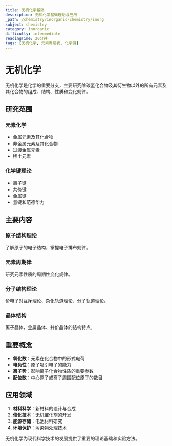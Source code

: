 ```yaml
---
title: 无机化学基础
description: 无机化学基础理论与应用
_path: /chemistry/inorganic-chemistry/inorg
subject: chemistry
category: inorganic
difficulty: intermediate  
readingTime: 20分钟
tags: [无机化学, 元素周期表, 化学键]
---
```

# 无机化学

无机化学是化学的重要分支，主要研究除碳氢化合物及其衍生物以外的所有元素及其化合物的组成、结构、性质和变化规律。

## 研究范围

### 元素化学
- 金属元素及其化合物
- 非金属元素及其化合物  
- 过渡金属元素
- 稀土元素

### 化学键理论
- 离子键
- 共价键
- 金属键
- 氢键和范德华力

## 主要内容

### 原子结构理论
了解原子的电子结构，掌握电子排布规律。

### 元素周期律
研究元素性质的周期性变化规律。

### 分子结构理论
价电子对互斥理论、杂化轨道理论、分子轨道理论。

### 晶体结构
离子晶体、金属晶体、共价晶体的结构特点。

## 重要概念

- **氧化数**：元素在化合物中的形式电荷
- **电负性**：原子吸引电子的能力
- **离子势**：影响离子化合物性质的重要参数
- **配位数**：中心原子或离子周围配位原子的数目

## 应用领域

1. **材料科学**：新材料的设计与合成
2. **催化技术**：无机催化剂的开发
3. **能源存储**：电池材料研究
4. **环境保护**：污染物处理技术

无机化学为现代科学技术的发展提供了重要的理论基础和实验方法。